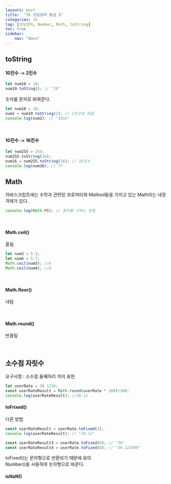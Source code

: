 ```yaml
---
layouts: post
title:  "JS 코딩앙마 중급 5"
categories: JS
tag: [코딩앙마, Number, Math, toString]
toc: true
sidebar:
    nav: "docs"
---
```


## toString

#### 10진수 -> 2진수

```js
let num10 = 10;
num10.toSting(); // "10"
```
숫자를 문자로 바꿔준다.

```js
let num10 = 10;
num2 = num10.toString(2); // 2진수로 바꿈
console.log(num2); // "1010"
```

<br/>

#### 10진수 -> 16진수

```js
let num255 = 255;
num255.toString(16);
num16 = num255.toString(16); // 16진수
console.log(num16); // ff
```

## Math

자바스크립트에는 수학과 관련된 프로퍼티와 Mathod들을 가지고 있는 Math라는 내장객체가 있다.
```js
console.log(Math.PI); // 원주율 구하는 방법
```

<br/>

#### Math.ceil()

올림
```js
let num3 = 5.1;
let num4 = 5.7;
Math.ceil(num3); //6
Math.ceil(num4); //6
```
<br/>

#### Math.floor()
내림

<br/>

#### Math.round()
반올림

<br/>

## 소수점 자릿수

요구사항 : 소수점 둘째자리 까지 표현
```js
let userRate = 30.1234;
const userRateResult = Math.round(userRate * 100)/100;
console.log(userRateResult); //30.12
```

#### toFrixed()

다른 방법
```js
const userRateResult = userRate.toFixed(2);
console.log(userRateResult); // "30.12"

const userRateResult3 = userRate.toFixed(0); // "30"
const userRateResult4 = userRate.toFixed(6); // "30.123400"
```
toFixed()는 문자형으로 반환되기 때문에 유의<br/>
Number()을 사용하여 숫자형으로 바꾼다.

#### isNaN()

